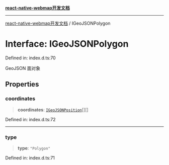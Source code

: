 [**react-native-webmap开发文档**](../README.md)

***

[react-native-webmap开发文档](../globals.md) / IGeoJSONPolygon

# Interface: IGeoJSONPolygon

Defined in: index.d.ts:70

GeoJSON 面对象

## Properties

### coordinates

> **coordinates**: [`IGeoJSONPosition`](../type-aliases/IGeoJSONPosition.md)[][]

Defined in: index.d.ts:72

***

### type

> **type**: `"Polygon"`

Defined in: index.d.ts:71
